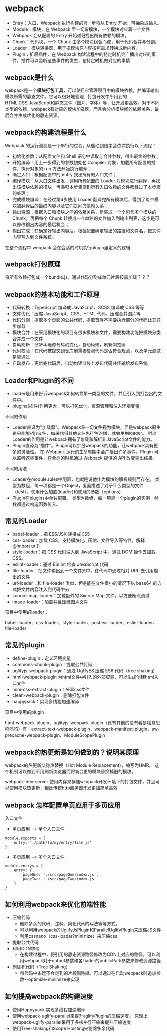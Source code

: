 # webpack

* Entry：入口，Webpack 执行构建的第一步将从 Entry 开始，可抽象成输入。
* Module：模块，在 Webpack 里一切皆模块，一个模块对应着一个文件
* Webpack 会从配置的 Entry 开始递归找出所有依赖的模块。
* Chunk：代码块，一个 Chunk 由多个模块组合而成，用于代码合并与分割。
* Loader：模块转换器，用于把模块原内容按照需求转换成新内容。
* Plugin：扩展插件，在 Webpack 构建流程中的特定时机会广播出对应的事件，插件可以监听这些事件的发生，在特定时机做对应的事情

## webpack是什么

webpack是一个**模块打包工具**，可以使用它管理项目中的模块依赖，并编译输出模块所需的静态文件。它可以很好地管理、打包开发中所用到的HTML,CSS,JavaScript和静态文件（图片，字体）等，让开发更高效。对于不同类型的依赖，webpack有对应的模块加载器，而且会分析模块间的依赖关系，最后合并生成优化的静态资源。

## webpack的构建流程是什么

Webpack 的运行流程是一个串行的过程，从启动到结束会依次执行以下流程：

* 初始化参数：从配置文件和 Shell 语句中读取与合并参数，得出最终的参数；
* 开始编译：用上一步得到的参数初始化 Compiler 对象，加载所有配置的插件，执行对象的 run 方法开始执行编译；
* 确定入口：根据配置中的 entry 找出所有的入口文件；
* 编译模块：从入口文件出发，调用所有配置的 Loader 对模块进行翻译，再找出该模块依赖的模块，再递归本步骤直到所有入口依赖的文件都经过了本步骤的处理；
* 完成模块编译：在经过第4步使用 Loader 翻译完所有模块后，得到了每个模块被翻译后的最终内容以及它们之间的依赖关系；
* 输出资源：根据入口和模块之间的依赖关系，组装成一个个包含多个模块的 Chunk，再把每个 Chunk 转换成一个单独的文件加入到输出列表，这步是可以修改输出内容的最后机会；
* 输出完成：在确定好输出内容后，根据配置确定输出的路径和文件名，把文件内容写入到文件系统。

在整个流程中 webpack 会在合适的时机执行plugin里定义的逻辑

## webpack打包原理

将所有依赖打包成一个bundle.js，通过代码分割成单元片段按需加载？？？

## webpack的基本功能和工作原理

* 代码转换：TypeScript 编译成 JavaScript、SCSS 编译成 CSS 等等
* 文件优化：压缩 JavaScript、CSS、HTML 代码，压缩合并图片等
* 代码分割：提取多个页面的公共代码、提取首屏不需要执行部分的代码让其异步加载
* 模块合并：在采用模块化的项目有很多模块和文件，需要构建功能把模块分类合并成一个文件
* 自动刷新：监听本地源代码的变化，自动构建，刷新浏览器
* 代码校验：在代码被提交到仓库前需要检测代码是否符合规范，以及单元测试是否通过
* 自动发布：更新完代码后，自动构建出线上发布代码并传输给发布系统。

## Loader和Plugin的不同

* loader是用来告诉webpack如何转换某一类型的文件，并且引入到打包出的文件中。
* plugins(插件)作用更大，可以打包优化，资源管理和注入环境变量

不同的作用

* Loader直译为"加载器"。Webpack将一切**文件**视为模块，但是webpack原生是只能解析js文件，如果想将其他文件也打包的话，就会用到loader。 所以Loader的作用是让webpack拥有了加载和解析非JavaScript文件的能力。
* Plugin直译为"插件"。Plugin可以扩展webpack的功能，让webpack具有更多的灵活性。 在 Webpack 运行的生命周期中会广播出许多事件，Plugin 可以监听这些事件，在合适的时机通过 Webpack 提供的 API 改变输出结果。

不同的用法

* Loader在module.rules中配置，也就是说他作为模块的解析规则而存在。 类型为数组，每一项都是一个Object，里面描述了对于什么类型的文件（test），使用什么加载(loader)和使用的参数（options）
* Plugin在plugins中单独配置。 类型为数组，每一项是一个plugin的实例，参数都通过构造函数传入。

## 常见的Loader

* babel-loader：把 ES6/JSX 转换成 ES5
* css-loader：加载 CSS，支持模块化、压缩、文件导入等特性，解释@import url()
* style-loader：把 CSS 代码注入到 JavaScript 中，通过 DOM 操作去加载 CSS。
* eslint-loader：通过 ESLint 检查 JavaScript 代码
* file-loader：把文件输出到一个文件夹中，在代码中通过相对 URL 去引用输出的文件
* url-loader：和 file-loader 类似，但是能在文件很小的情况下以 base64 的方式把文件内容注入到代码中去
* source-map-loader：加载额外的 Source Map 文件，以方便断点调试
* image-loader：加载并且压缩图片文件

项目中使用的loader：

babel-loader、css-loader、style-loader、postcss-loader、eslint-loader、file-loader

## 常见的plugin

* define-plugin：定义环境变量
* commons-chunk-plugin：提取公共代码
* uglifyjs-webpack-plugin：通过 UglifyES 压缩 ES6 代码（tree shaking)
* html-webpack-plugin 为html文件中引入的外部资源，可以生成创建html入口文件
* mini-css-extract-plugin：分离css文件
* clean-webpack-plugin：删除打包文件
* happypack：实现多线程加速编译

项目中使用的plugin

html-webpack-plugin、uglifyjs-webpack-plugin（还有其他的没有看是啥意思呜呜呜）有：extract-text-webpack-plugin、webpack-manifest-plugin、sw-precache-webpack-plugin、ModuleScopePlugin

## webpack的热更新是如何做到的？说明其原理

webpack的热更新又称热替换（Hot Module Replacement），缩写为HMR。 这个机制可以做到不用刷新浏览器而将新变更的模块替换掉旧的模块。

webpack-dev-server 使用内存来存储webpack开发环境下的打包文件，并且可以使用模块热更新，相比传统http服务器开发更加简单高效

## webpack 怎样配置单页应用于多页应用

入口文件

* 单页应用 ——> 单个入口文件

```JS
module.exports = {
    entry: './path/to/my/entry/file.js'
}
```

* 多页应用 ——> 多个入口文件

```JS
module.entrys = {
    entry: {
        pageOne: './src/pageOne/index.js',
        pageTwo: './src/pageTwo/index.js'
    }
}
```

## 如何利用webpack来优化前端性能

* 压缩代码
  * 删除多余的代码、注释、简化代码的写法等等方式。
  * 可以利用webpack的UglifyJsPlugin和ParallelUglifyPlugin来压缩JS文件
  * 利用cssnano（css-loader?minimize）来压缩css
* 提取公共代码
* 利用CDN加速
  * 在构建过程中，将引用的静态资源路径修改为CDN上对应的路径。可以利用webpack对于output参数和各loader的publicPath参数来修改资源路径
* 删除死代码（Tree Shaking）
  * 将代码中永远不会走到的片段删除掉。可以通过在启动webpack时追加参数--optimize-minimize来实现

## 如何提高webpack的构建速度

* 使用Happypack 实现多线程加速编译
* 使用webpack-uglify-parallel来提升uglifyPlugin的压缩速度。 原理上webpack-uglify-parallel采用了多核并行压缩来提升压缩速度
* 使用Tree-shaking和Scope Hoisting来剔除多余代码
